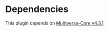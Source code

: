 # Dependencies
This plugin depends on [Multiverse-Core v4.3.1](https://github.com/Multiverse/Multiverse-Core/releases/tag/v4.3.1)
